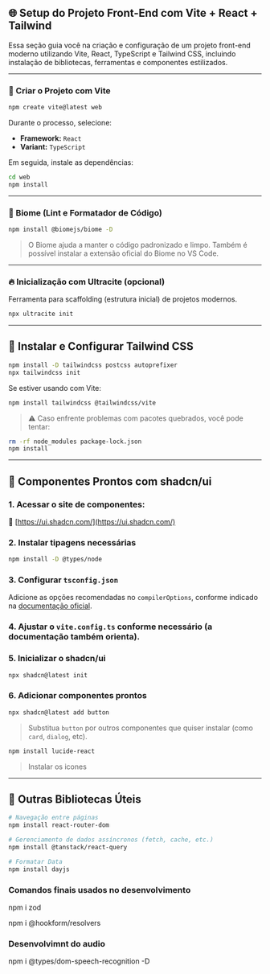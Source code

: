 ## 🌐 Setup do Projeto Front-End com Vite + React + Tailwind

Essa seção guia você na criação e configuração de um projeto front-end moderno utilizando Vite, React, TypeScript e Tailwind CSS, incluindo instalação de bibliotecas, ferramentas e componentes estilizados.

---

### 🚧 Criar o Projeto com Vite

```bash
npm create vite@latest web
```

Durante o processo, selecione:

- **Framework:** `React`
- **Variant:** `TypeScript`

Em seguida, instale as dependências:

```bash
cd web
npm install
```

---

### 🧹 Biome (Lint e Formatador de Código)

```bash
npm install @biomejs/biome -D
```

> O Biome ajuda a manter o código padronizado e limpo.
> Também é possível instalar a extensão oficial do Biome no VS Code.

---

### 🔥 Inicialização com Ultracite (opcional)

Ferramenta para scaffolding (estrutura inicial) de projetos modernos.

```bash
npx ultracite init
```

---

## 🎨 Instalar e Configurar Tailwind CSS

```bash
npm install -D tailwindcss postcss autoprefixer
npx tailwindcss init
```

Se estiver usando com Vite:

```bash
npm install tailwindcss @tailwindcss/vite
```

> ⚠️ Caso enfrente problemas com pacotes quebrados, você pode tentar:

```bash
rm -rf node_modules package-lock.json
npm install
```

---

## 💅 Componentes Prontos com shadcn/ui

### 1. Acessar o site de componentes:

📎 [https://ui.shadcn.com/](https://ui.shadcn.com/)

### 2. Instalar tipagens necessárias

```bash
npm install -D @types/node
```

### 3. Configurar `tsconfig.json`

Adicione as opções recomendadas no `compilerOptions`, conforme indicado na [documentação oficial](https://ui.shadcn.com/docs/installation).

### 4. Ajustar o `vite.config.ts` conforme necessário (a documentação também orienta).

### 5. Inicializar o shadcn/ui

```bash
npx shadcn@latest init
```

### 6. Adicionar componentes prontos

```bash
npx shadcn@latest add button
```

> Substitua `button` por outros componentes que quiser instalar (como `card`, `dialog`, etc).


```bash
npm install lucide-react
```
> Instalar os icones
---

## 🧩 Outras Bibliotecas Úteis

```bash
# Navegação entre páginas
npm install react-router-dom

# Gerenciamento de dados assíncronos (fetch, cache, etc.)
npm install @tanstack/react-query

# Formatar Data
npm install dayjs
```
### Comandos finais usados no desenvolvimento
npm i zod

npm i @hookform/resolvers

### Desenvolvimnt do audio

npm i @types/dom-speech-recognition -D

